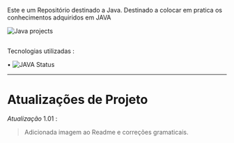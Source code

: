 


Este e um Repositório  destinado a Java. Destinado a colocar em pratica os conhecimentos adquiridos em JAVA

![Java projects](https://user-images.githubusercontent.com/71226047/179369878-c5ff6cab-94dc-4d45-8d51-949759c1bc90.png)

##
Tecnologias utilizadas :


• 	   ![JAVA Status](https://img.shields.io/badge/Java-ED8B00?style=for-the-badge&logo=java&logoColor=white)

______________________________________________________________________________________________________________________________________________________________
# Atualizações de Projeto

*Atualização* 1.01 :
> Adicionada imagem ao Readme e correções gramaticais.
